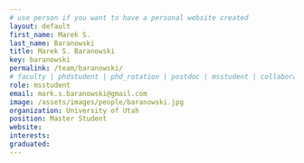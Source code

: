 ```yaml
---
# use person if you want to have a personal website created
layout: default
first_name: Marek S.
last_name: Baranowski
title: Marek S. Baranowski 
key: baranowski
permalink: /team/baranowski/
# faculty | phdstudent | phd_rotation | postdoc | msstudent | collaborator
role: msstudent
email: mark.s.baranowski@gmail.com
image: /assets/images/people/baranowski.jpg
organization: University of Utah
position: Master Student
website:
interests:
graduated:
---
```

